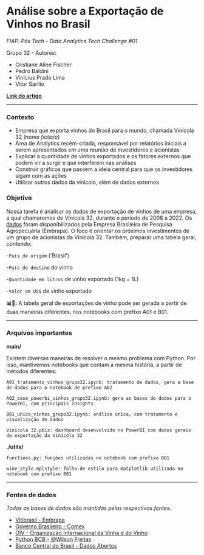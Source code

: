 # Análise sobre a Exportação de Vinhos no Brasil

*FIAP: Pós Tech - Data Analytics
Tech Challenge #01*

Grupo 32 - Autores:

- Cristiane Aline Fischer
- Pedro Baldini
- Vinícius Prado Lima
- Vitor Sarilio

**[Link do artigo](https://medium.com/grupo-32/análise-sobre-a-exportação-de-vinhos-no-brasil-0d9858104c67)**

---

### Contexto

- Empresa que exporta vinhos do Brasil para o mundo, chamada Vinícola 32 (*nome fictício*)
- Área de Analytics recém-criada, responsável por relatórios iniciais a serem apresentados em uma reunião de investidores e acionistas
- Explicar a quantidade de vinhos exportados e os fatores externos que podem vir a surgir e que interferem nas análises
- Construir gráficos que passem a ideia central para que os investidores sigam com as ações
- Utilizar outros dados da vinícola, além de dados externos

### Objetivo

Nossa tarefa é analisar os dados de exportação de vinhos de uma empresa, a qual chamaremos de Vinícola 32, durante o período de 2008 a 2022. Os [dados](http://vitibrasil.cnpuv.embrapa.br/index.php) foram disponibilizados pela Empresa Brasileira de Pesquisa Agropecuária (Embrapa). O foco é orientar os próximos investimentos de um grupo de acionistas da Vinícola 32. Também, preparar uma tabela geral, contendo:

-`País de origem` ('Brasil')

-`País de destino` do vinho

-`Quantidade em litros` de vinho exportado (1kg = 1L)

-`Valor em US$` de vinho exportado

<div class="alert-info">
<b>📊🍷:</b> A tabela geral de exportações de vinho pode ser gerada a partir de duas maneiras diferentes, nos notebooks com prefixo A01 e B01.</div>

---

### Arquivos importantes

**main/**

Existem diversas maneiras de resolver o mesmo problema com Python. Por isso, mantivemos notebooks que contam a mesma história, a partir de métodos diferentes:

    A01_tratamento_vinhos_grupo32.ipynb: tratamento de dados, gera a base de dados para o notebook de prefixo A02

    A02_base_powerbi_vinhos_grupo32.ipynb: gera as bases de dados para o PowerBI, com principais insights

    B01_unico_vinhos_grupo32.ipynb: análise única, com tratamento e visualização de dados

    Vinícola 32.pbix: dashboard desenvolvido no PowerBI com dados gerais de exportação da Vinícola 32
    

**./utils/**

    functions.py: funções utilizadas no notebook com prefixo B01

    wine_style.mplstyle: folha de estilo para matplotlib utilizada no notebook com prefixo B01

---

### Fontes de dados

*Todos as bases de dados são mantidas pelas respectivas fontes.*

* [Vitibrasil - Embrapa](http://vitibrasil.cnpuv.embrapa.br/index.php)
* [Governo Brasileiro -  Comex](http://comexstat.mdic.gov.br/pt/faq)
* [OIV - Organização Internacional da Vinha e do Vinho](https://www.oiv.int/en)
* [Python BCB - @Wilson Freitas](https://wilsonfreitas.github.io/python-bcb/)
* [Banco Central do Brasil - Dados Abertos](https://dadosabertos.bcb.gov.br)
